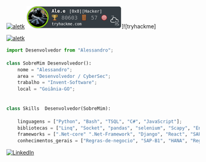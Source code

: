 [![aletk](https://github-readme-stats.vercel.app/api?username=aletk&theme=highcontrast)](https://github.com/anuraghazra/github-readme-stats)  ![Ale.e tryhackme stats](https://raw.githubusercontent.com/aletk/aletk/master/assets/thm_propic.png)]![tryhackme]


[![aletk](https://github-readme-stats.vercel.app/api/top-langs/?username=aletk&hide=html&layout=compact&theme=highcontrast)](https://github.com/anuraghazra/github-readme-stats)   

```python
import Desenvolvedor from "Alessandro";

class SobreMim Desenvolvedor():
    nome = "Alessandro";
    area = "Desenvolvedor / CyberSec";
    trabalho = "Invent-Software";
    local = "Goiânia-GO";


class Skills  Desenvolvedor(SobreMim):

    linguagens = ["Python", "Bash", "TSQL", "C#", "JavaScript"];
    bibliotecas = ["Linq", "Socket", "pandas", "selenium", "Scapy", "Entre diversos Outros"];
    frameworks = [".Net-core" ".Net-Framework", "Django", "React", "SAPIU5"];
    conhecimentos_gerais = ["Regras-de-negocio", "SAP-B1", "HANA", "Regras-Fiscais", "Linux", "Windows", "Redes" ]

```


<p align="left">
  <a href="#" title="LinkedIn">
  <img src="https://img.shields.io/badge/-Linkedin-0e76a8?style=flat-square&logo=Linkedin&logoColor=white&link=https://www.linkedin.com/in/alessandro-dos-santos-5a1856214/" alt="LinkedIn"/></a>
</p>

